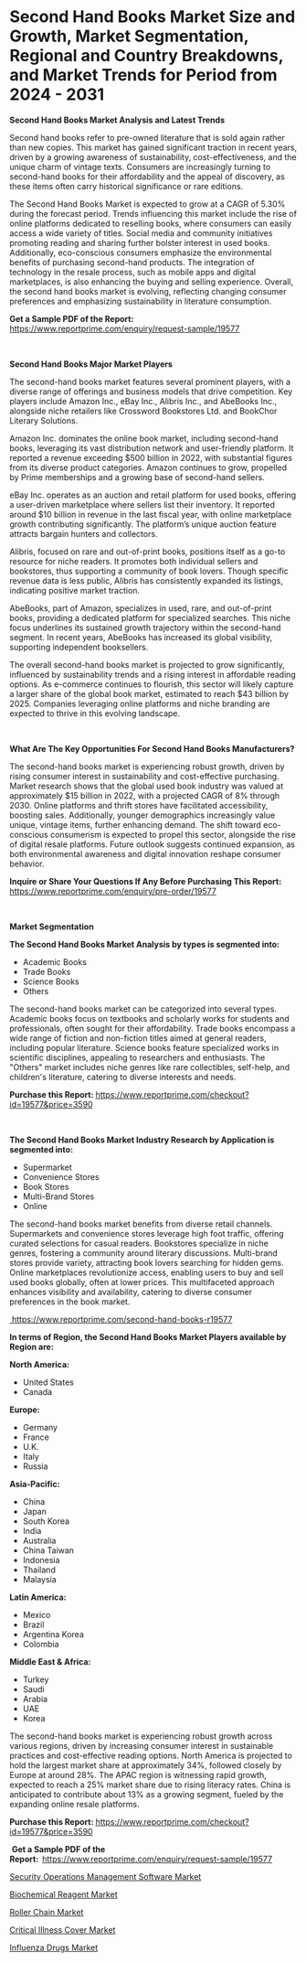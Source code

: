 <p><h1>Second Hand Books Market Size and Growth, Market Segmentation, Regional and Country Breakdowns, and Market Trends for Period from 2024 -  2031</h1></p><p><strong>Second Hand Books Market Analysis and Latest Trends</strong></p>
<p><p>Second hand books refer to pre-owned literature that is sold again rather than new copies. This market has gained significant traction in recent years, driven by a growing awareness of sustainability, cost-effectiveness, and the unique charm of vintage texts. Consumers are increasingly turning to second-hand books for their affordability and the appeal of discovery, as these items often carry historical significance or rare editions.</p><p>The Second Hand Books Market is expected to grow at a CAGR of 5.30% during the forecast period. Trends influencing this market include the rise of online platforms dedicated to reselling books, where consumers can easily access a wide variety of titles. Social media and community initiatives promoting reading and sharing further bolster interest in used books. Additionally, eco-conscious consumers emphasize the environmental benefits of purchasing second-hand products. The integration of technology in the resale process, such as mobile apps and digital marketplaces, is also enhancing the buying and selling experience. Overall, the second hand books market is evolving, reflecting changing consumer preferences and emphasizing sustainability in literature consumption.</p></p>
<p><strong>Get a Sample PDF of the Report:&nbsp;</strong> <a href="https://www.reportprime.com/enquiry/request-sample/19577?utm_campaign=1846&utm_medium=2&utm_source=Github&utm_content=ia&utm_term=23112024&utm_id=second-hand-books">https://www.reportprime.com/enquiry/request-sample/19577</a></p>
<p>&nbsp;</p>
<p><strong>Second Hand Books Major Market Players</strong></p>
<p><p>The second-hand books market features several prominent players, with a diverse range of offerings and business models that drive competition. Key players include Amazon Inc., eBay Inc., Alibris Inc., and AbeBooks Inc., alongside niche retailers like Crossword Bookstores Ltd. and BookChor Literary Solutions.</p><p>Amazon Inc. dominates the online book market, including second-hand books, leveraging its vast distribution network and user-friendly platform. It reported a revenue exceeding $500 billion in 2022, with substantial figures from its diverse product categories. Amazon continues to grow, propelled by Prime memberships and a growing base of second-hand sellers.</p><p>eBay Inc. operates as an auction and retail platform for used books, offering a user-driven marketplace where sellers list their inventory. It reported around $10 billion in revenue in the last fiscal year, with online marketplace growth contributing significantly. The platform’s unique auction feature attracts bargain hunters and collectors.</p><p>Alibris, focused on rare and out-of-print books, positions itself as a go-to resource for niche readers. It promotes both individual sellers and bookstores, thus supporting a community of book lovers. Though specific revenue data is less public, Alibris has consistently expanded its listings, indicating positive market traction.</p><p>AbeBooks, part of Amazon, specializes in used, rare, and out-of-print books, providing a dedicated platform for specialized searches. This niche focus underlines its sustained growth trajectory within the second-hand segment. In recent years, AbeBooks has increased its global visibility, supporting independent booksellers.</p><p>The overall second-hand books market is projected to grow significantly, influenced by sustainability trends and a rising interest in affordable reading options. As e-commerce continues to flourish, this sector will likely capture a larger share of the global book market, estimated to reach $43 billion by 2025. Companies leveraging online platforms and niche branding are expected to thrive in this evolving landscape.</p></p>
<p>&nbsp;</p>
<p><strong>What Are The Key Opportunities For Second Hand Books Manufacturers?</strong></p>
<p><p>The second-hand books market is experiencing robust growth, driven by rising consumer interest in sustainability and cost-effective purchasing. Market research shows that the global used book industry was valued at approximately $15 billion in 2022, with a projected CAGR of 8% through 2030. Online platforms and thrift stores have facilitated accessibility, boosting sales. Additionally, younger demographics increasingly value unique, vintage items, further enhancing demand. The shift toward eco-conscious consumerism is expected to propel this sector, alongside the rise of digital resale platforms. Future outlook suggests continued expansion, as both environmental awareness and digital innovation reshape consumer behavior.</p></p>
<p><strong>Inquire or Share Your Questions If Any Before Purchasing This Report:</strong> <a href="https://www.reportprime.com/enquiry/pre-order/19577?utm_campaign=1846&utm_medium=2&utm_source=Github&utm_content=ia&utm_term=23112024&utm_id=second-hand-books">https://www.reportprime.com/enquiry/pre-order/19577</a></p>
<p>&nbsp;</p>
<p><strong>Market Segmentation</strong></p>
<p><strong>The Second Hand Books Market Analysis by types is segmented into:</strong></p>
<p><ul><li>Academic Books</li><li>Trade Books</li><li>Science Books</li><li>Others</li></ul></p>
<p><p>The second-hand books market can be categorized into several types. Academic books focus on textbooks and scholarly works for students and professionals, often sought for their affordability. Trade books encompass a wide range of fiction and non-fiction titles aimed at general readers, including popular literature. Science books feature specialized works in scientific disciplines, appealing to researchers and enthusiasts. The "Others" market includes niche genres like rare collectibles, self-help, and children's literature, catering to diverse interests and needs.</p></p>
<p><strong>Purchase this Report:&nbsp;</strong><a href="https://www.reportprime.com/checkout?id=19577&price=3590&utm_campaign=1846&utm_medium=2&utm_source=Github&utm_content=ia&utm_term=23112024&utm_id=second-hand-books">https://www.reportprime.com/checkout?id=19577&price=3590</a></p>
<p>&nbsp;</p>
<p><strong>The Second Hand Books Market Industry Research by Application is segmented into:</strong></p>
<p><ul><li>Supermarket</li><li>Convenience Stores</li><li>Book Stores</li><li>Multi-Brand Stores</li><li>Online</li></ul></p>
<p><p>The second-hand books market benefits from diverse retail channels. Supermarkets and convenience stores leverage high foot traffic, offering curated selections for casual readers. Bookstores specialize in niche genres, fostering a community around literary discussions. Multi-brand stores provide variety, attracting book lovers searching for hidden gems. Online marketplaces revolutionize access, enabling users to buy and sell used books globally, often at lower prices. This multifaceted approach enhances visibility and availability, catering to diverse consumer preferences in the book market.</p></p>
<p><a href="https://www.reportprime.com/second-hand-books-r19577?utm_campaign=1846&utm_medium=2&utm_source=Github&utm_content=ia&utm_term=23112024&utm_id=second-hand-books">&nbsp;https://www.reportprime.com/second-hand-books-r19577</a></p>
<p><strong>In terms of Region, the Second Hand Books Market Players available by Region are:</strong></p>
<p>
    <p> <strong> North America: </strong>
        <ul>
            <li>United States</li>
            <li>Canada</li>
        </ul>
        </p> 
    <p> <strong> Europe: </strong>
        <ul>
            <li>Germany</li>
            <li>France</li>
            <li>U.K.</li>
            <li>Italy</li>
            <li>Russia</li>
        </ul>
        </p> 
    <p> <strong> Asia-Pacific: </strong>
        <ul>
            <li>China</li>
            <li>Japan</li>
            <li>South Korea</li>
            <li>India</li>
            <li>Australia</li>
            <li>China Taiwan</li>
            <li>Indonesia</li>
            <li>Thailand</li>
            <li>Malaysia</li>
        </ul>
        </p> 
    <p> <strong> Latin America: </strong>
        <ul>
            <li>Mexico</li>
            <li>Brazil</li>
            <li>Argentina Korea</li>
            <li>Colombia</li>
        </ul>
        </p> 
    <p> <strong> Middle East & Africa: </strong>
        <ul>
            <li>Turkey</li>
            <li>Saudi</li>
            <li>Arabia</li>
            <li>UAE</li>
            <li>Korea</li>
        </ul>
    </p>
    </p>
<p><p>The second-hand books market is experiencing robust growth across various regions, driven by increasing consumer interest in sustainable practices and cost-effective reading options. North America is projected to hold the largest market share at approximately 34%, followed closely by Europe at around 28%. The APAC region is witnessing rapid growth, expected to reach a 25% market share due to rising literacy rates. China is anticipated to contribute about 13% as a growing segment, fueled by the expanding online resale platforms.</p></p>
<p><strong>Purchase this Report: </strong><a href="https://www.reportprime.com/checkout?id=19577&price=3590&utm_campaign=1846&utm_medium=2&utm_source=Github&utm_content=ia&utm_term=23112024&utm_id=second-hand-books">https://www.reportprime.com/checkout?id=19577&price=3590</a></p>
<p>&nbsp;<strong>Get a Sample PDF of the Report:&nbsp;&nbsp;</strong><a href="https://www.reportprime.com/enquiry/request-sample/19577?utm_campaign=1846&utm_medium=2&utm_source=Github&utm_content=ia&utm_term=23112024&utm_id=second-hand-books">https://www.reportprime.com/enquiry/request-sample/19577</a></p>
<p><strong></strong></p>
<p><p><a href="https://issuu.com/reportprime-2/docs/security-operations-management-soft_269daf327059a8?utm_campaign=1846&utm_medium=2&utm_source=Github&utm_content=ia&utm_term=23112024&utm_id=second-hand-books">Security Operations Management Software Market</a></p><p><a href="https://www.linkedin.com/pulse/projected-growth-revenue-biochemical-reagent-market-141-cagr-bvvnf?utm_campaign=1846&utm_medium=2&utm_source=Github&utm_content=ia&utm_term=23112024&utm_id=second-hand-books">Biochemical Reagent Market</a></p><p><a href="https://www.linkedin.com/pulse/comprehensive-study-roller-chain-market-size-growth-92-cagr-a5onc?utm_campaign=1846&utm_medium=2&utm_source=Github&utm_content=ia&utm_term=23112024&utm_id=second-hand-books">Roller Chain Market</a></p><p><a href="https://issuu.com/reportprime-2/docs/critical-illness-cover-market-size-_ce901c0da50613?utm_campaign=1846&utm_medium=2&utm_source=Github&utm_content=ia&utm_term=23112024&utm_id=second-hand-books">Critical Illness Cover Market</a></p><p><a href="https://www.linkedin.com/pulse/positive-growth-outlook-global-influenza-drugs-market-forecasting-cn0af?utm_campaign=1846&utm_medium=2&utm_source=Github&utm_content=ia&utm_term=23112024&utm_id=second-hand-books">Influenza Drugs Market</a></p></p>